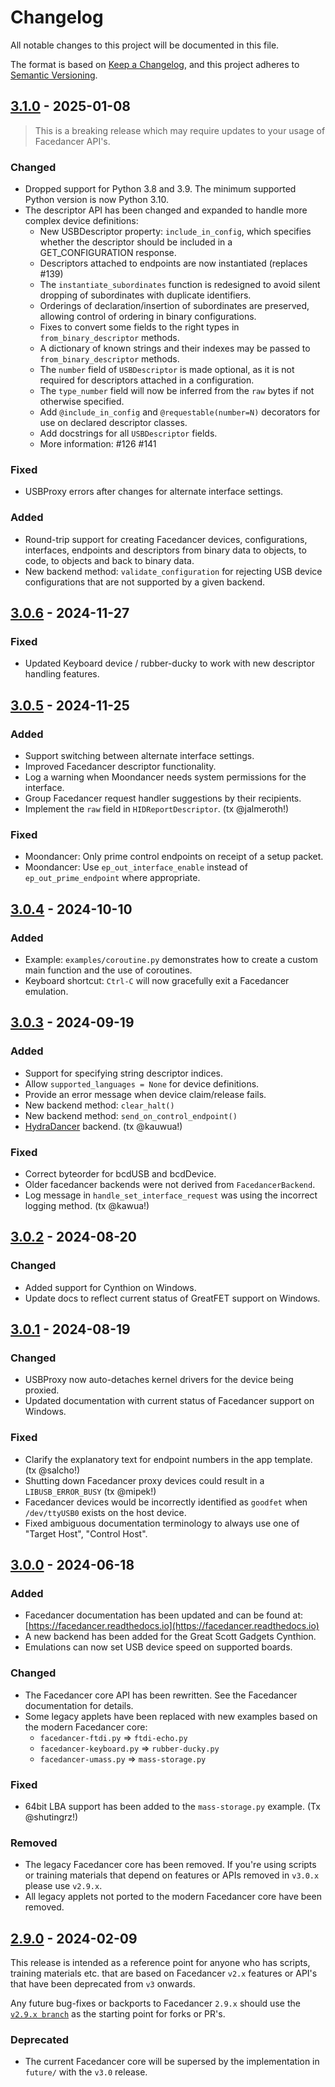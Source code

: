 # Changelog

All notable changes to this project will be documented in this file.

The format is based on [Keep a Changelog](https://keepachangelog.com/en/1.1.0/),
and this project adheres to [Semantic Versioning](https://semver.org/spec/v2.0.0.html).

<!--
## [Unreleased]
-->

## [3.1.0] - 2025-01-08
> This is a breaking release which may require updates to your usage of Facedancer API's.

### Changed
* Dropped support for Python 3.8 and 3.9. The minimum supported Python version is now Python 3.10.
* The descriptor API has been changed and expanded to handle more complex device definitions:
  - New USBDescriptor property: `include_in_config`, which specifies whether the descriptor should be included in a GET_CONFIGURATION response.
  - Descriptors attached to endpoints are now instantiated (replaces #139)
  - The `instantiate_subordinates` function is redesigned to avoid silent dropping of subordinates with duplicate identifiers.
  - Orderings of declaration/insertion of subordinates are preserved, allowing control of ordering in binary configurations.
  - Fixes to convert some fields to the right types in `from_binary_descriptor` methods.
  - A dictionary of known strings and their indexes may be passed to `from_binary_descriptor` methods.
  - The `number` field of `USBDescriptor` is made optional, as it is not required for descriptors attached in a configuration.
  - The `type_number` field will now be inferred from the `raw` bytes if not otherwise specified.
  - Add `@include_in_config` and `@requestable(number=N)` decorators for use on declared descriptor classes.
  - Add docstrings for all `USBDescriptor` fields.
  - More information: #126 #141

### Fixed
* USBProxy errors after changes for alternate interface settings.

### Added
* Round-trip support for creating Facedancer devices, configurations, interfaces, endpoints and descriptors from binary data to objects, to code, to objects and back to binary data.
* New backend method: `validate_configuration` for rejecting USB device configurations that are not supported by a given backend.



## [3.0.6] - 2024-11-27
### Fixed
* Updated Keyboard device / rubber-ducky to work with new descriptor handling features.

## [3.0.5] - 2024-11-25
### Added
* Support switching between alternate interface settings.
* Improved Facedancer descriptor functionality.
* Log a warning when Moondancer needs system permissions for the interface.
* Group Facedancer request handler suggestions by their recipients.
* Implement the `raw` field in `HIDReportDescriptor`. (tx @jalmeroth!)
### Fixed
* Moondancer: Only prime control endpoints on receipt of a setup packet.
* Moondancer: Use `ep_out_interface_enable` instead of `ep_out_prime_endpoint` where appropriate.

## [3.0.4] - 2024-10-10
### Added
* Example: `examples/coroutine.py` demonstrates how to create a custom main function and the use of coroutines.
* Keyboard shortcut: `Ctrl-C` will now gracefully exit a Facedancer emulation.

## [3.0.3] - 2024-09-19
### Added
* Support for specifying string descriptor indices.
* Allow `supported_languages = None` for device definitions.
* Provide an error message when device claim/release fails.
* New backend method: `clear_halt()`
* New backend method: `send_on_control_endpoint()`
* [HydraDancer](https://github.com/HydraDancer) backend. (tx @kauwua!)
### Fixed
* Correct byteorder for bcdUSB and bcdDevice.
* Older facedancer backends were not derived from `FacedancerBackend`.
* Log message in `handle_set_interface_request` was using the incorrect logging method. (tx @kawua!)


## [3.0.2] - 2024-08-20
### Changed
* Added support for Cynthion on Windows.
* Update docs to reflect current status of GreatFET support on Windows.

## [3.0.1] - 2024-08-19
### Changed
* USBProxy now auto-detaches kernel drivers for the device being proxied.
* Updated documentation with current status of Facedancer support on Windows.

### Fixed
* Clarify the explanatory text for endpoint numbers in the app template. (tx @salcho!)
* Shutting down Facedancer proxy devices could result in a `LIBUSB_ERROR_BUSY` (tx @mipek!)
* Facedancer devices would be incorrectly identified as `goodfet` when `/dev/ttyUSB0` exists on the host device.
* Fixed ambiguous documentation terminology to always use one of "Target Host", "Control Host".


## [3.0.0] - 2024-06-18
### Added
- Facedancer documentation has been updated and can be found at: [https://facedancer.readthedocs.io](https://facedancer.readthedocs.io)
- A new backend has been added for the Great Scott Gadgets Cynthion.
- Emulations can now set USB device speed on supported boards.

### Changed
- The Facedancer core API has been rewritten. See the Facedancer documentation for details.
- Some legacy applets have been replaced with new examples based on the modern Facedancer core:
  - `facedancer-ftdi.py` => `ftdi-echo.py`
  - `facedancer-keyboard.py` => `rubber-ducky.py`
  - `facedancer-umass.py`    => `mass-storage.py`

### Fixed
- 64bit LBA support has been added to the `mass-storage.py` example. (Tx @shutingrz!)

### Removed
- The legacy Facedancer core has been removed. If you're using scripts or training materials that depend on features or APIs removed in `v3.0.x` please use `v2.9.x`.
- All legacy applets not ported to the modern Facedancer core have been removed.


## [2.9.0] - 2024-02-09

This release is intended as a reference point for anyone who has scripts, training materials etc. that are based on Facedancer `v2.x` features or API's that have been deprecated from `v3` onwards.

Any future bug-fixes or backports to Facedancer `2.9.x` should use the [`v2.9.x branch`](https://github.com/greatscottgadgets/facedancer/tree/v2.9.x) as the starting point for forks or PR's.

### Deprecated
- The current Facedancer core will be supersed by the implementation in `future/` with the `v3.0` release.


[Unreleased]: https://github.com/greatscottgadgets/facedancer/compare/3.1.0...HEAD
[3.1.0]: https://github.com/greatscottgadgets/facedancer/compare/3.0.6...3.1.0
[3.0.6]: https://github.com/greatscottgadgets/facedancer/compare/3.0.5...3.0.6
[3.0.5]: https://github.com/greatscottgadgets/facedancer/compare/3.0.4...3.0.5
[3.0.4]: https://github.com/greatscottgadgets/facedancer/compare/3.0.3...3.0.4
[3.0.3]: https://github.com/greatscottgadgets/facedancer/compare/3.0.2...3.0.3
[3.0.2]: https://github.com/greatscottgadgets/facedancer/compare/3.0.1...3.0.2
[3.0.1]: https://github.com/greatscottgadgets/facedancer/compare/3.0.0...3.0.1
[3.0.0]: https://github.com/greatscottgadgets/facedancer/compare/2.9.0...3.0.0
[2.9.0]: https://github.com/greatscottgadgets/facedancer/releases/tag/2.9.0
